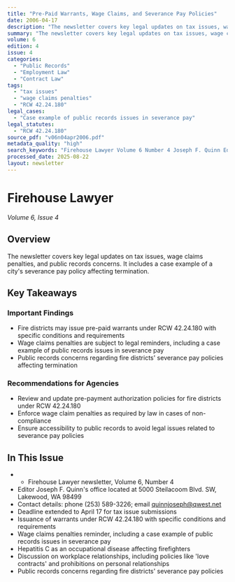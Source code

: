 ```yaml
---
title: "Pre-Paid Warrants, Wage Claims, and Severance Pay Policies"
date: 2006-04-17
description: "The newsletter covers key legal updates on tax issues, wage claims penalties, and public records concerns. It includes a case example of a city's severance pay policy affecting termination."
summary: "The newsletter covers key legal updates on tax issues, wage claims penalties, and public records concerns. It includes a case example of a city's severance pay policy affecting termination."
volume: 6
edition: 4
issue: 4
categories:
  - "Public Records"
  - "Employment Law"
  - "Contract Law"
tags:
  - "tax issues"
  - "wage claims penalties"
  - "RCW 42.24.180"
legal_cases:
  - "Case example of public records issues in severance pay"
legal_statutes:
  - "RCW 42.24.180"
source_pdf: "v06n04apr2006.pdf"
metadata_quality: "high"
search_keywords: "Firehouse Lawyer Volume 6 Number 4 Joseph F. Quinn Editor Pierce County WA Pierce County WA phone 253 589 3226 email quinnjoseph qwest net publication date April 17 2006 deadline extended two days for..."
processed_date: 2025-08-22
layout: newsletter
---
```


# Firehouse Lawyer

*Volume 6, Issue 4*

## Overview

The newsletter covers key legal updates on tax issues, wage claims penalties, and public records concerns. It includes a case example of a city's severance pay policy affecting termination.

## Key Takeaways

### Important Findings

- Fire districts may issue pre-paid warrants under RCW 42.24.180 with specific conditions and requirements
- Wage claims penalties are subject to legal reminders, including a case example of public records issues in severance pay
- Public records concerns regarding fire districts' severance pay policies affecting termination

### Recommendations for Agencies

- Review and update pre-payment authorization policies for fire districts under RCW 42.24.180
- Enforce wage claim penalties as required by law in cases of non-compliance
- Ensure accessibility to public records to avoid legal issues related to severance pay policies

## In This Issue

- - Firehouse Lawyer newsletter, Volume 6, Number 4
- Editor Joseph F. Quinn's office located at 5000 Steilacoom Blvd. SW, Lakewood, WA 98499
- Contact details: phone (253) 589-3226; email quinnjoseph@qwest.net
- Deadline extended to April 17 for tax issue submissions
- Issuance of warrants under RCW 42.24.180 with specific conditions and requirements
- Wage claims penalties reminder, including a case example of public records issues in severance pay
- Hepatitis C as an occupational disease affecting firefighters
- Discussion on workplace relationships, including policies like 'love contracts' and prohibitions on personal relationships
- Public records concerns regarding fire districts' severance pay policies


